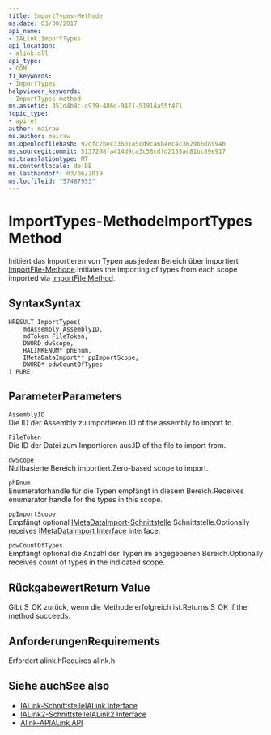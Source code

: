 ```yaml
---
title: ImportTypes-Methode
ms.date: 03/30/2017
api_name:
- IALink.ImportTypes
api_location:
- alink.dll
api_type:
- COM
f1_keywords:
- ImportTypes
helpviewer_keywords:
- ImportTypes method
ms.assetid: 351d4b4c-c939-486d-9471-51914a55f471
topic_type:
- apiref
author: mairaw
ms.author: mairaw
ms.openlocfilehash: 92dfc2bec33501a5cd9ca6b4ec4c3629b6d89946
ms.sourcegitcommit: 5137208fa414d9ca3c58cdfd2155ac81bc89e917
ms.translationtype: MT
ms.contentlocale: de-DE
ms.lasthandoff: 03/06/2019
ms.locfileid: "57487953"
---
```

# <a name="importtypes-method"></a><span data-ttu-id="935d0-102">ImportTypes-Methode</span><span class="sxs-lookup"><span data-stu-id="935d0-102">ImportTypes Method</span></span>
<span data-ttu-id="935d0-103">Initiiert das Importieren von Typen aus jedem Bereich über importiert [ImportFile-Methode](../../../../docs/framework/unmanaged-api/alink/importfile-method.md).</span><span class="sxs-lookup"><span data-stu-id="935d0-103">Initiates the importing of types from each scope imported via [ImportFile Method](../../../../docs/framework/unmanaged-api/alink/importfile-method.md).</span></span>  
  
## <a name="syntax"></a><span data-ttu-id="935d0-104">Syntax</span><span class="sxs-lookup"><span data-stu-id="935d0-104">Syntax</span></span>  
  
```  
HRESULT ImportTypes(  
    mdAssembly AssemblyID,  
    mdToken FileToken,  
    DWORD dwScope,  
    HALINKENUM* phEnum,  
    IMetaDataImport** ppImportScope,  
    DWORD* pdwCountOfTypes  
) PURE;  
```  
  
## <a name="parameters"></a><span data-ttu-id="935d0-105">Parameter</span><span class="sxs-lookup"><span data-stu-id="935d0-105">Parameters</span></span>  
 `AssemblyID`  
 <span data-ttu-id="935d0-106">Die ID der Assembly zu importieren.</span><span class="sxs-lookup"><span data-stu-id="935d0-106">ID of the assembly to import to.</span></span>  
  
 `FileToken`  
 <span data-ttu-id="935d0-107">Die ID der Datei zum Importieren aus.</span><span class="sxs-lookup"><span data-stu-id="935d0-107">ID of the file to import from.</span></span>  
  
 `dwScope`  
 <span data-ttu-id="935d0-108">Nullbasierte Bereich importiert.</span><span class="sxs-lookup"><span data-stu-id="935d0-108">Zero-based scope to import.</span></span>  
  
 `phEnum`  
 <span data-ttu-id="935d0-109">Enumeratorhandle für die Typen empfängt in diesem Bereich.</span><span class="sxs-lookup"><span data-stu-id="935d0-109">Receives enumerator handle for the types in this scope.</span></span>  
  
 `ppImportScope`  
 <span data-ttu-id="935d0-110">Empfängt optional [IMetaDataImport-Schnittstelle](../../../../docs/framework/unmanaged-api/metadata/imetadataimport-interface.md) Schnittstelle.</span><span class="sxs-lookup"><span data-stu-id="935d0-110">Optionally receives [IMetaDataImport Interface](../../../../docs/framework/unmanaged-api/metadata/imetadataimport-interface.md) interface.</span></span>  
  
 `pdwCountOfTypes`  
 <span data-ttu-id="935d0-111">Empfängt optional die Anzahl der Typen im angegebenen Bereich.</span><span class="sxs-lookup"><span data-stu-id="935d0-111">Optionally receives count of types in the indicated scope.</span></span>  
  
## <a name="return-value"></a><span data-ttu-id="935d0-112">Rückgabewert</span><span class="sxs-lookup"><span data-stu-id="935d0-112">Return Value</span></span>  
 <span data-ttu-id="935d0-113">Gibt S_OK zurück, wenn die Methode erfolgreich ist.</span><span class="sxs-lookup"><span data-stu-id="935d0-113">Returns S_OK if the method succeeds.</span></span>  
  
## <a name="requirements"></a><span data-ttu-id="935d0-114">Anforderungen</span><span class="sxs-lookup"><span data-stu-id="935d0-114">Requirements</span></span>  
 <span data-ttu-id="935d0-115">Erfordert alink.h</span><span class="sxs-lookup"><span data-stu-id="935d0-115">Requires alink.h</span></span>  
  
## <a name="see-also"></a><span data-ttu-id="935d0-116">Siehe auch</span><span class="sxs-lookup"><span data-stu-id="935d0-116">See also</span></span>
- [<span data-ttu-id="935d0-117">IALink-Schnittstelle</span><span class="sxs-lookup"><span data-stu-id="935d0-117">IALink Interface</span></span>](../../../../docs/framework/unmanaged-api/alink/ialink-interface.md)
- [<span data-ttu-id="935d0-118">IALink2-Schnittstelle</span><span class="sxs-lookup"><span data-stu-id="935d0-118">IALink2 Interface</span></span>](../../../../docs/framework/unmanaged-api/alink/ialink2-interface.md)
- [<span data-ttu-id="935d0-119">Alink-API</span><span class="sxs-lookup"><span data-stu-id="935d0-119">ALink API</span></span>](../../../../docs/framework/unmanaged-api/alink/index.md)
